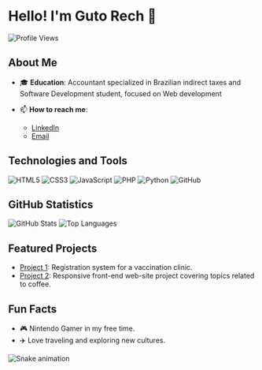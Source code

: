 # Hello! I'm Guto Rech 👋

![Profile Views](https://komarev.com/ghpvc/?username=your-username&color=blue)

## About Me

- 🎓 **Education**: Accountant specialized in Brazilian indirect taxes and Software Development student, focused on Web development

- 📫 **How to reach me**:
  - [LinkedIn](https://www.linkedin.com/in/josé-augusto-rech-dev)
  - [Email](mailto:gutorech90@gmail.com)

## Technologies and Tools

![HTML5](https://img.shields.io/badge/-HTML5-E34F26?style=flat-square&logo=html5&logoColor=white)
![CSS3](https://img.shields.io/badge/-CSS3-1572B6?style=flat-square&logo=css3)
![JavaScript](https://img.shields.io/badge/-JavaScript-F7DF1E?style=flat-square&logo=javascript&logoColor=black)
![PHP](https://img.shields.io/badge/-PHP-777BB4?style=flat-square&logo=php&logoColor=white)
![Python](https://img.shields.io/badge/-Python-3776AB?style=flat-square&logo=python&logoColor=white)
![GitHub](https://img.shields.io/badge/-GitHub-181717?style=flat-square&logo=github)

## GitHub Statistics

![GitHub Stats](https://github-readme-stats.vercel.app/api?username=GutoRech1990&show_icons=true&theme=radical)
![Top Languages](https://github-readme-stats.vercel.app/api/top-langs/?username=GutoRech1990&layout=compact&theme=radical)

## Featured Projects

- [Project 1](https://github.com/GutoRech1990/Back-End_LLLC.git): Registration system for a vaccination clinic.
- [Project 2](https://github.com/GutoRech1990/Coffe_Project_V2.git): Responsive front-end web-site project covering topics related to coffee.

## Fun Facts

- 🎮 Nintendo Gamer in my free time.
- ✈️ Love traveling and exploring new cultures.

![Snake animation](https://github.com/GutoRech1990/GutoRech1990/blob/output/github-contribution-grid-snake.svg)

